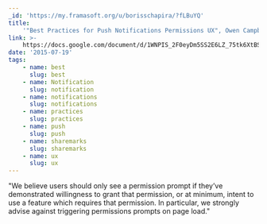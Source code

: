 ```yaml
---
_id: 'https://my.framasoft.org/u/borisschapira/?fLBuYQ'
title:
    '"Best Practices for Push Notifications Permissions UX", Owen Campbell-Moore'
link: >-
    https://docs.google.com/document/d/1WNPIS_2F0eyDm5SS2E6LZ_75tk6XtBSnR1xNjWJ_DPE/mobilebasic?pli=1
date: '2015-07-19'
tags:
    - name: best
      slug: best
    - name: Notification
      slug: notification
    - name: notifications
      slug: notifications
    - name: practices
      slug: practices
    - name: push
      slug: push
    - name: sharemarks
      slug: sharemarks
    - name: ux
      slug: ux
---
```


<div class="markdown"><p>&quot;We believe users should only see a permission prompt if they’ve demonstrated willingness to grant that permission, or at minimum, intent to use a feature which requires that permission. In particular, we strongly advise against triggering permissions prompts on page load.&quot;
</p></div>
